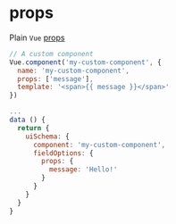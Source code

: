 # props

Plain `Vue` [props](https://vuejs.org/v2/guide/components.html#Props)

```js
// A custom component
Vue.component('my-custom-component', {
  name: 'my-custom-component',
  props: ['message'],
  template: '<span>{{ message }}</span>'
})

...
data () {
  return {
    uiSchema: {
      component: 'my-custom-component',
      fieldOptions: {
        props: {
          message: 'Hello!'
        }
      }
    }
  }
}
```
